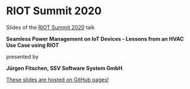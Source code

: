 # RIOT Summit 2020

Slides of the [RIOT Summit 2020](https://summit.riot-os.org/2020/) talk

**Seamless Power Management on IoT Devices - Lessons from an HVAC Use Case using RIOT**

presented by

**Jürgen Fitschen, SSV Software System GmbH**.

[These slides are hosted on GitHub pages!](https://SSV-embedded.github.io/RIOTSummit2020/)
